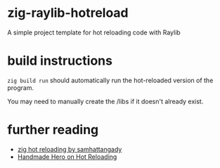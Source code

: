 # zig-raylib-hotreload
A simple project template for hot reloading code with Raylib

# build instructions
`zig build run` should automatically run the hot-reloaded version of the program.

You may need to manually create the /libs if it doesn't already exist.

# further reading
* [zig hot reloading by samhattangady](https://github.com/samhattangady/hotreload/tree/master)
* [Handmade Hero on Hot Reloading](https://www.youtube.com/watch?v=WMSBRk5WG58)
